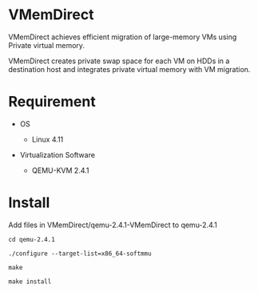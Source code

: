 # VMemDirect
VMemDirect achieves efficient migration of large-memory VMs using Private virtual memory.

VMemDirect creates private swap space for each VM on HDDs in a destination host and integrates private virtual memory
with VM migration. 

# Requirement
- OS
  - Linux 4.11

- Virtualization Software
  - QEMU-KVM 2.4.1

# Install
Add files in VMemDirect/qemu-2.4.1-VMemDirect to qemu-2.4.1

`cd qemu-2.4.1`

`./configure --target-list=x86_64-softmmu`

`make`

`make install`
